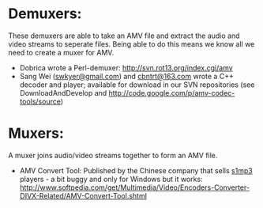 # Demuxers: #

These demuxers are able to take an AMV file and extract the audio and video streams to seperate files. Being able to do this means we know all we need to create a muxer for AMV.

  * Dobrica wrote a Perl-demuxer: http://svn.rot13.org/index.cgi/amv
  * Sang Wei (swkyer@gmail.com) and cbntrt@163.com wrote a C++ decoder and player; available for download in our SVN repositories (see DownloadAndDevelop and http://code.google.com/p/amv-codec-tools/source)


# Muxers: #

A muxer joins audio/video streams together to form an AMV file.

  * AMV Convert Tool: Published by the Chinese company that sells [s1mp3](http://www.s1mp3.org/) players - a bit buggy and only for Windows but it works: http://www.softpedia.com/get/Multimedia/Video/Encoders-Converter-DIVX-Related/AMV-Convert-Tool.shtml

